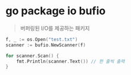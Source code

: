 # go package io bufio

> 버퍼링된 I/O를 제공하는 패키지

```go
f, _ := os.Open("test.txt")
scanner := bufio.NewScanner(f)

for scanner.Scan() {
    fmt.Println(scanner.Text()) // 한 줄씩 출력
}
```
